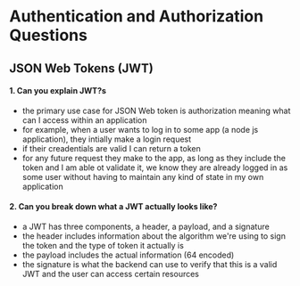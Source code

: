 # Authentication and Authorization Questions

## JSON Web Tokens (JWT)

#### 1. Can you explain JWT?s

- the primary use case for JSON Web token is authorization meaning what can I access within an application
- for example, when a user wants to log in to some app (a node js application), they intially make a login request
- if their creadentials are valid I can return a token
- for any future request they make to the app, as long as they include the token and I am able ot validate it, we know they are already logged in as some user without having to maintain any kind of state in my own application

#### 2. Can you break down what a JWT actually looks like?

- a JWT has three components, a header, a payload, and a signature
- the header includes information about the algorithm we're using to sign the token and the type of token it actually is
- the payload includes the actual information (64 encoded) 
- the signature is what the backend can use to verify that this is a valid JWT and the user can access certain resources